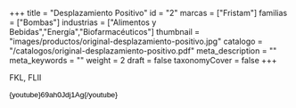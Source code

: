 +++
title = "Desplazamiento Positivo"
id = "2"
marcas = ["Fristam"]
familias = ["Bombas"]
industrias = ["Alimentos y Bebidas","Energía","Biofarmacéuticos"]
thumbnail = "images/productos/original-desplazamiento-positivo.jpg"
catalogo = "/catalogos/original-desplazamiento-positivo.pdf"
meta_description = ""
meta_keywords = ""
weight = 2
draft = false
taxonomyCover = false
+++
<p>FKL, FLII</p>
<p dir="ltr" style="line-height: 1.38; margin-top: 0pt; margin-bottom: 0pt;"><span style="font-size: 13.333333333333332px; font-family: Arial; color: #000000; background-color: transparent; font-weight: 400; font-style: normal; font-variant: normal; text-decoration: none; vertical-align: baseline; white-space: pre-wrap;">{youtube}69ah0Jdj1Ag{/youtube}</span></p>
<p> </p>
<p dir="ltr" style="line-height: 1.38; margin-top: 0pt; margin-bottom: 0pt;"> </p>